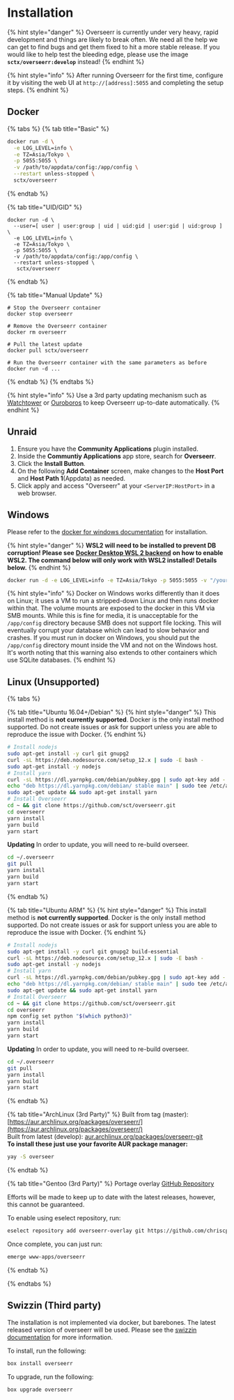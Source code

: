 # Installation

{% hint style="danger" %}
Overseerr is currently under very heavy, rapid development and things are likely to break often. We need all the help we can get to find bugs and get them fixed to hit a more stable release. If you would like to help test the bleeding edge, please use the image **`sctx/overseerr:develop`** instead!
{% endhint %}

{% hint style="info" %}
After running Overseerr for the first time, configure it by visiting the web UI at `http://[address]:5055` and completing the setup steps.
{% endhint %}

## Docker

{% tabs %}
{% tab title="Basic" %}
```bash
docker run -d \
  -e LOG_LEVEL=info \
  -e TZ=Asia/Tokyo \
  -p 5055:5055 \
  -v /path/to/appdata/config:/app/config \
  --restart unless-stopped \
  sctx/overseerr
```
{% endtab %}

{% tab title="UID/GID" %}
```text
docker run -d \
  --user=[ user | user:group | uid | uid:gid | user:gid | uid:group ] \
  -e LOG_LEVEL=info \
  -e TZ=Asia/Tokyo \
  -p 5055:5055 \
  -v /path/to/appdata/config:/app/config \
  --restart unless-stopped \
   sctx/overseerr
```
{% endtab %}

{% tab title="Manual Update" %}
```text
# Stop the Overseerr container
docker stop overseerr

# Remove the Overseerr container
docker rm overseerr

# Pull the latest update
docker pull sctx/overseerr

# Run the Overseerr container with the same parameters as before
docker run -d ...
```
{% endtab %}
{% endtabs %}

{% hint style="info" %}
Use a 3rd party updating mechanism such as [Watchtower](https://github.com/containrrr/watchtower) or [Ouroboros](https://github.com/pyouroboros/ouroboros) to keep Overseerr up-to-date automatically.
{% endhint %}

## Unraid

1. Ensure you have the **Community Applications** plugin installed.
2. Inside the **Communtiy Applications** app store, search for **Overseerr**.
3. Click the **Install Button**.
4. On the following **Add Container** screen, make changes to the **Host Port** and **Host Path 1**\(Appdata\) as needed.
5. Click apply and access "Overseerr" at your `<ServerIP:HostPort>` in a web browser.

## Windows

Please refer to the [docker for windows documentation](https://docs.docker.com/docker-for-windows/) for installation.

{% hint style="danger" %}
**WSL2 will need to be installed to prevent DB corruption! Please see** [**Docker Desktop WSL 2 backend**](https://docs.docker.com/docker-for-windows/wsl/) **on how to enable WSL2. The command below will only work with WSL2 installed! Details below.**
{% endhint %}

```bash
docker run -d -e LOG_LEVEL=info -e TZ=Asia/Tokyo -p 5055:5055 -v "/your/path/here:/app/config" --restart unless-stopped sctx/overseerr
```

{% hint style="info" %}
Docker on Windows works differently than it does on Linux; it uses a VM to run a stripped-down Linux and then runs docker within that. The volume mounts are exposed to the docker in this VM via SMB mounts. While this is fine for media, it is unacceptable for the `/app/config` directory because SMB does not support file locking. This will eventually corrupt your database which can lead to slow behavior and crashes. If you must run in docker on Windows, you should put the `/app/config` directory mount inside the VM and not on the Windows host. It's worth noting that this warning also extends to other containers which use SQLite databases.
{% endhint %}

## Linux \(Unsupported\)
{% tabs %}

{% tab title="Ubuntu 16.04+/Debian" %}
{% hint style="danger" %}
This install method is **not currently supported**. Docker is the only install method supported. Do not create issues or ask for support unless you are able to reproduce the issue with Docker.
{% endhint %}

```bash
# Install nodejs
sudo apt-get install -y curl git gnupg2
curl -sL https://deb.nodesource.com/setup_12.x | sudo -E bash -
sudo apt-get install -y nodejs
# Install yarn
curl -sL https://dl.yarnpkg.com/debian/pubkey.gpg | sudo apt-key add -
echo "deb https://dl.yarnpkg.com/debian/ stable main" | sudo tee /etc/apt/sources.list.d/yarn.list
sudo apt-get update && sudo apt-get install yarn
# Install Overseerr
cd ~ && git clone https://github.com/sct/overseerr.git
cd overseerr
yarn install
yarn build
yarn start
```

**Updating**
In order to update, you will need to re-build overseer.
```bash
cd ~/.overseerr
git pull
yarn install
yarn build
yarn start
```
{% endtab %}

{% tab title="Ubuntu ARM" %}
{% hint style="danger" %}
This install method is **not currently supported**. Docker is the only install method supported. Do not create issues or ask for support unless you are able to reproduce the issue with Docker.
{% endhint %}

```bash
# Install nodejs
sudo apt-get install -y curl git gnupg2 build-essential
curl -sL https://deb.nodesource.com/setup_12.x | sudo -E bash -
sudo apt-get install -y nodejs
# Install yarn
curl -sL https://dl.yarnpkg.com/debian/pubkey.gpg | sudo apt-key add -
echo "deb https://dl.yarnpkg.com/debian/ stable main" | sudo tee /etc/apt/sources.list.d/yarn.list
sudo apt-get update && sudo apt-get install yarn
# Install Overseerr
cd ~ && git clone https://github.com/sct/overseerr.git
cd overseerr
npm config set python "$(which python3)"
yarn install
yarn build
yarn start
```

**Updating**
In order to update, you will need to re-build overseer.
```bash
cd ~/.overseerr
git pull
yarn install
yarn build
yarn start
```
{% endtab %}

{% tab title="ArchLinux \(3rd Party\)" %}
Built from tag \(master\): [https://aur.archlinux.org/packages/overseerr/](https://aur.archlinux.org/packages/overseerr/)  
Built from latest \(develop\): [aur.archlinux.org/packages/overseerr-git](https://aur.archlinux.org/packages/overseerr-git/)  
**To install these just use your favorite AUR package manager:**

```bash
yay -S overseer
```
{% endtab %}

{% tab title="Gentoo \(3rd Party\)" %}
Portage overlay [GitHub Repository](https://github.com/chriscpritchard/overseerr-overlay)

Efforts will be made to keep up to date with the latest releases, however, this cannot be guaranteed.

To enable using eselect repository, run:
```bash
eselect repository add overseerr-overlay git https://github.com/chriscpritchard/overseerr-overlay.git
```

Once complete, you can just run:
```bash
emerge www-apps/overseerr
```
{% endtab %}

{% endtabs %}

## Swizzin \(Third party\)
The installation is not implemented via docker, but barebones. The latest released version of overseerr will be used.
Please see the [swizzin documentation](https://swizzin.ltd/applications/overseerr) for more information.

To install, run the following:
```bash
box install overseerr
```

To upgrade, run the following:
```bash
box upgrade overseerr
```
